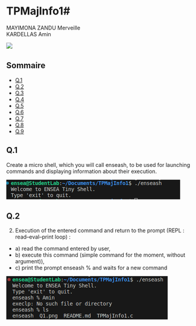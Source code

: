 # TPMajInfo1#

MAYIMONA ZANDU Merveille  
KARDELLAS Amin

![](Image/header.jpg)

## Sommaire
- [Q.1](#q1)
- [Q.2](#q2)
- [Q.3](#q3)
- [Q.4](#q4)
- [Q.5](#q5)
- [Q.6](#q6)
- [Q.7](#q7)
- [Q.8](#q8)
- [Q.9](#q9)

## Q.1

Create a micro shell, which you will call enseash, to be used for launching commands and
displaying information about their execution.  

![](Q1.png)

## Q.2
2. Execution of the entered command and return to the prompt (REPL : read–eval–print
loop) :
- a) read the command entered by user,
- b) execute this command (simple command for the moment, without argument)),
- c) print the prompt enseash % and waits for a new command

![](Q2.png)
